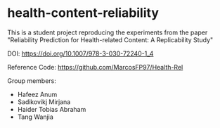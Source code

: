 # health-content-reliability

This is a student project reproducing the experiments from the paper "Reliability Prediction for Health-related Content: A Replicability Study"

DOI: https://doi.org/10.1007/978-3-030-72240-1_4

Reference Code: https://github.com/MarcosFP97/Health-Rel 

Group members:

 - Hafeez Anum
 - Sadikovikj Mirjana
 - Haider Tobias Abraham
 - Tang Wanjia
